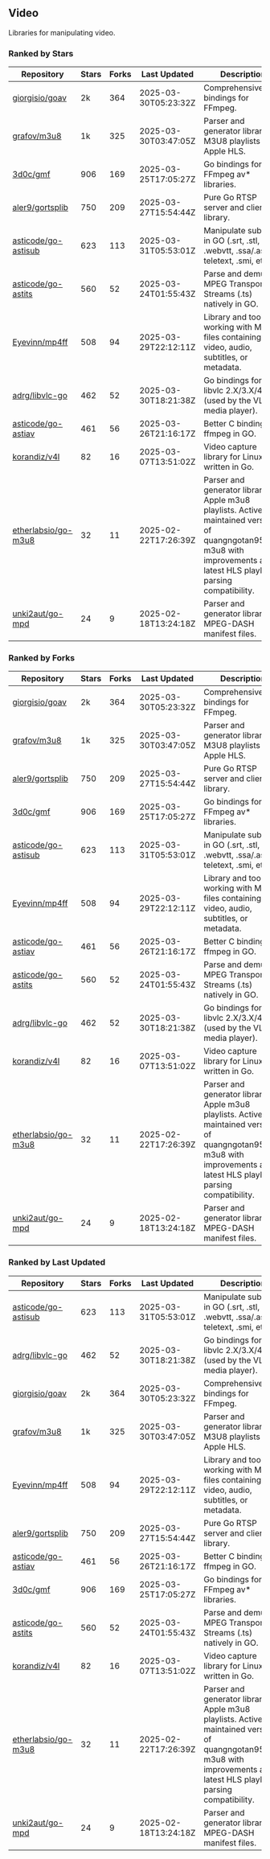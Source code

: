 ## Video

Libraries for manipulating video.

### Ranked by Stars

| Repository | Stars | Forks | Last Updated | Description | 
|------------|-------|-------|--------------|-------------|
| [giorgisio/goav](https://github.com/giorgisio/goav) | 2k | 364 | 2025-03-30T05:23:32Z |  Comprehensive Go bindings for FFmpeg. |
| [grafov/m3u8](https://github.com/grafov/m3u8) | 1k | 325 | 2025-03-30T03:47:05Z |  Parser and generator library of M3U8 playlists for Apple HLS. |
| [3d0c/gmf](https://github.com/3d0c/gmf) | 906 | 169 | 2025-03-25T17:05:27Z |  Go bindings for FFmpeg av\* libraries. |
| [aler9/gortsplib](https://github.com/aler9/gortsplib) | 750 | 209 | 2025-03-27T15:54:44Z |  Pure Go RTSP server and client library. |
| [asticode/go-astisub](https://github.com/asticode/go-astisub) | 623 | 113 | 2025-03-31T05:53:01Z |  Manipulate subtitles in GO (.srt, .stl, .ttml, .webvtt, .ssa/.ass, teletext, .smi, etc.). |
| [asticode/go-astits](https://github.com/asticode/go-astits) | 560 | 52 | 2025-03-24T01:55:43Z |  Parse and demux MPEG Transport Streams (.ts) natively in GO. |
| [Eyevinn/mp4ff](https://github.com/Eyevinn/mp4ff) | 508 | 94 | 2025-03-29T22:12:11Z |  Library and tools for working with MP4 files containing video, audio, subtitles, or metadata. |
| [adrg/libvlc-go](https://github.com/adrg/libvlc-go) | 462 | 52 | 2025-03-30T18:21:38Z |  Go bindings for libvlc 2.X/3.X/4.X (used by the VLC media player). |
| [asticode/go-astiav](https://github.com/asticode/go-astiav) | 461 | 56 | 2025-03-26T21:16:17Z |  Better C bindings for ffmpeg in GO. |
| [korandiz/v4l](https://github.com/korandiz/v4l) | 82 | 16 | 2025-03-07T13:51:02Z |  Video capture library for Linux, written in Go. |
| [etherlabsio/go-m3u8](https://github.com/etherlabsio/go-m3u8) | 32 | 11 | 2025-02-22T17:26:39Z |  Parser and generator library for Apple m3u8 playlists. Actively maintained version of quangngotan95/go-m3u8 with improvements and latest HLS playlist parsing compatibility. |
| [unki2aut/go-mpd](https://github.com/unki2aut/go-mpd) | 24 | 9 | 2025-02-18T13:24:18Z |  Parser and generator library for MPEG-DASH manifest files. |

### Ranked by Forks

| Repository | Stars | Forks | Last Updated | Description | 
|------------|-------|-------|--------------|-------------|
| [giorgisio/goav](https://github.com/giorgisio/goav) | 2k | 364 | 2025-03-30T05:23:32Z |  Comprehensive Go bindings for FFmpeg. |
| [grafov/m3u8](https://github.com/grafov/m3u8) | 1k | 325 | 2025-03-30T03:47:05Z |  Parser and generator library of M3U8 playlists for Apple HLS. |
| [aler9/gortsplib](https://github.com/aler9/gortsplib) | 750 | 209 | 2025-03-27T15:54:44Z |  Pure Go RTSP server and client library. |
| [3d0c/gmf](https://github.com/3d0c/gmf) | 906 | 169 | 2025-03-25T17:05:27Z |  Go bindings for FFmpeg av\* libraries. |
| [asticode/go-astisub](https://github.com/asticode/go-astisub) | 623 | 113 | 2025-03-31T05:53:01Z |  Manipulate subtitles in GO (.srt, .stl, .ttml, .webvtt, .ssa/.ass, teletext, .smi, etc.). |
| [Eyevinn/mp4ff](https://github.com/Eyevinn/mp4ff) | 508 | 94 | 2025-03-29T22:12:11Z |  Library and tools for working with MP4 files containing video, audio, subtitles, or metadata. |
| [asticode/go-astiav](https://github.com/asticode/go-astiav) | 461 | 56 | 2025-03-26T21:16:17Z |  Better C bindings for ffmpeg in GO. |
| [asticode/go-astits](https://github.com/asticode/go-astits) | 560 | 52 | 2025-03-24T01:55:43Z |  Parse and demux MPEG Transport Streams (.ts) natively in GO. |
| [adrg/libvlc-go](https://github.com/adrg/libvlc-go) | 462 | 52 | 2025-03-30T18:21:38Z |  Go bindings for libvlc 2.X/3.X/4.X (used by the VLC media player). |
| [korandiz/v4l](https://github.com/korandiz/v4l) | 82 | 16 | 2025-03-07T13:51:02Z |  Video capture library for Linux, written in Go. |
| [etherlabsio/go-m3u8](https://github.com/etherlabsio/go-m3u8) | 32 | 11 | 2025-02-22T17:26:39Z |  Parser and generator library for Apple m3u8 playlists. Actively maintained version of quangngotan95/go-m3u8 with improvements and latest HLS playlist parsing compatibility. |
| [unki2aut/go-mpd](https://github.com/unki2aut/go-mpd) | 24 | 9 | 2025-02-18T13:24:18Z |  Parser and generator library for MPEG-DASH manifest files. |

### Ranked by Last Updated

| Repository | Stars | Forks | Last Updated | Description | 
|------------|-------|-------|--------------|-------------|
| [asticode/go-astisub](https://github.com/asticode/go-astisub) | 623 | 113 | 2025-03-31T05:53:01Z |  Manipulate subtitles in GO (.srt, .stl, .ttml, .webvtt, .ssa/.ass, teletext, .smi, etc.). |
| [adrg/libvlc-go](https://github.com/adrg/libvlc-go) | 462 | 52 | 2025-03-30T18:21:38Z |  Go bindings for libvlc 2.X/3.X/4.X (used by the VLC media player). |
| [giorgisio/goav](https://github.com/giorgisio/goav) | 2k | 364 | 2025-03-30T05:23:32Z |  Comprehensive Go bindings for FFmpeg. |
| [grafov/m3u8](https://github.com/grafov/m3u8) | 1k | 325 | 2025-03-30T03:47:05Z |  Parser and generator library of M3U8 playlists for Apple HLS. |
| [Eyevinn/mp4ff](https://github.com/Eyevinn/mp4ff) | 508 | 94 | 2025-03-29T22:12:11Z |  Library and tools for working with MP4 files containing video, audio, subtitles, or metadata. |
| [aler9/gortsplib](https://github.com/aler9/gortsplib) | 750 | 209 | 2025-03-27T15:54:44Z |  Pure Go RTSP server and client library. |
| [asticode/go-astiav](https://github.com/asticode/go-astiav) | 461 | 56 | 2025-03-26T21:16:17Z |  Better C bindings for ffmpeg in GO. |
| [3d0c/gmf](https://github.com/3d0c/gmf) | 906 | 169 | 2025-03-25T17:05:27Z |  Go bindings for FFmpeg av\* libraries. |
| [asticode/go-astits](https://github.com/asticode/go-astits) | 560 | 52 | 2025-03-24T01:55:43Z |  Parse and demux MPEG Transport Streams (.ts) natively in GO. |
| [korandiz/v4l](https://github.com/korandiz/v4l) | 82 | 16 | 2025-03-07T13:51:02Z |  Video capture library for Linux, written in Go. |
| [etherlabsio/go-m3u8](https://github.com/etherlabsio/go-m3u8) | 32 | 11 | 2025-02-22T17:26:39Z |  Parser and generator library for Apple m3u8 playlists. Actively maintained version of quangngotan95/go-m3u8 with improvements and latest HLS playlist parsing compatibility. |
| [unki2aut/go-mpd](https://github.com/unki2aut/go-mpd) | 24 | 9 | 2025-02-18T13:24:18Z |  Parser and generator library for MPEG-DASH manifest files. |


